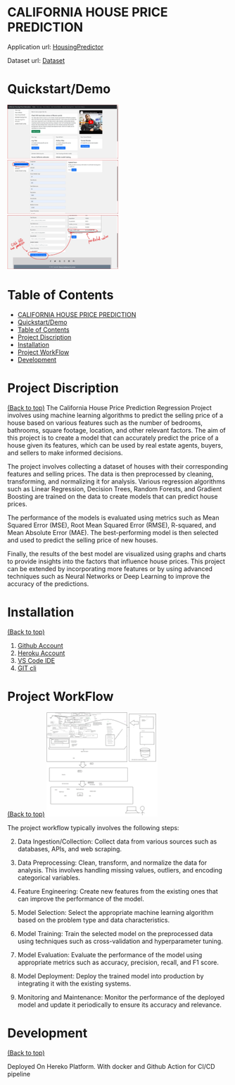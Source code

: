 # CALIFORNIA HOUSE PRICE PREDICTION

Application url:
[HousingPredictor](https://ml-regression-app.herokuapp.com/)

Dataset url:
[Dataset](https://raw.githubusercontent.com/ageron/handson-ml/master/datasets/housing/housing.tgz)

# Quickstart/Demo
  <img src="https://github.com/AfafAhmed/House-Price-Prediction/blob/main/Screenshot%202023-04-23%20200607.jpg" width=50% height=50%>   <img src="https://github.com/AfafAhmed/House-Price-Prediction/blob/main/Screenshot%202023-04-23%20200743.jpg" width=50% height=50%>  <img src="https://github.com/AfafAhmed/House-Price-Prediction/blob/main/Screenshot%202023-04-23%20201007.jpg" width=50% height=50%>

# Table of Contents

- [CALIFORNIA HOUSE PRICE PREDICTION](#california-house-price-prediction)
- [Quickstart/Demo](#quickstartdemo)
- [Table of Contents](#table-of-contents)
- [Project Discription](#project-discription)
- [Installation](#installation)
- [Project WorkFlow](#project-workflow)
- [Development](#development)

# Project Discription
[(Back to top)](#table-of-contents)
The California House Price Prediction Regression Project involves using machine learning algorithms to predict the selling price of a house based on various features such as the number of bedrooms, bathrooms, square footage, location, and other relevant factors. The aim of this project is to create a model that can accurately predict the price of a house given its features, which can be used by real estate agents, buyers, and sellers to make informed decisions.

The project involves collecting a dataset of houses with their corresponding features and selling prices. The data is then preprocessed by cleaning, transforming, and normalizing it for analysis. Various regression algorithms such as Linear Regression, Decision Trees, Random Forests, and Gradient Boosting are trained on the data to create models that can predict house prices.

The performance of the models is evaluated using metrics such as Mean Squared Error (MSE), Root Mean Squared Error (RMSE), R-squared, and Mean Absolute Error (MAE). The best-performing model is then selected and used to predict the selling price of new houses.

Finally, the results of the best model are visualized using graphs and charts to provide insights into the factors that influence house prices. This project can be extended by incorporating more features or by using advanced techniques such as Neural Networks or Deep Learning to improve the accuracy of the predictions.

# Installation
[(Back to top)](#table-of-contents)
1. [Github Account](https://github.com)
2. [Heroku Account](https://dashboard.heroku.com/login)
3. [VS Code IDE](https://code.visualstudio.com/download)
4. [GIT cli](https://git-scm.com/downloads)

# Project WorkFlow
[(Back to top)](#table-of-contents)
<img src="https://github.com/AfafAhmed/House-Price-Prediction/blob/main/study/project.png" width=50% height=50%> 

The project workflow typically involves the following steps:

2. Data Ingestion/Collection: Collect data from various sources such as databases, APIs, and web scraping.

3. Data Preprocessing: Clean, transform, and normalize the data for analysis. This involves handling missing values, outliers, and encoding categorical variables.

4. Feature Engineering: Create new features from the existing ones that can improve the performance of the model.

5. Model Selection: Select the appropriate machine learning algorithm based on the problem type and data characteristics.

6. Model Training: Train the selected model on the preprocessed data using techniques such as cross-validation and hyperparameter tuning.

7. Model Evaluation: Evaluate the performance of the model using appropriate metrics such as accuracy, precision, recall, and F1 score.

8. Model Deployment: Deploy the trained model into production by integrating it with the existing systems.

9. Monitoring and Maintenance: Monitor the performance of the deployed model and update it periodically to ensure its accuracy and relevance.

# Development
[(Back to top)](#table-of-contents)

Deployed On Hereko Platform.
With docker and Github Action for CI/CD pipeline



